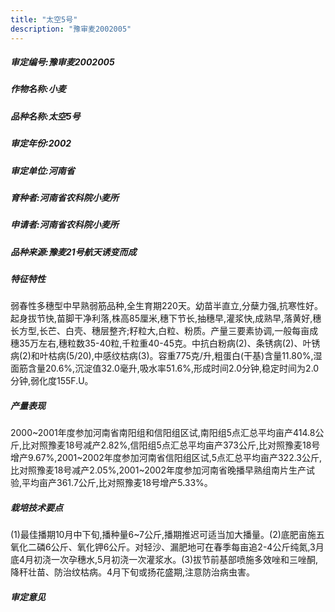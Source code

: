 ```yaml
---
title: "太空5号"
description: "豫审麦2002005"
---
```

##### 审定编号:豫审麦2002005

##### 作物名称:小麦

##### 品种名称:太空5号

##### 审定年份:2002

##### 审定单位:河南省

##### 育种者:河南省农科院小麦所

##### 申请者:河南省农科院小麦所

##### 品种来源:豫麦21号航天诱变而成

##### 特征特性
弱春性多穗型中早熟弱筋品种,全生育期220天。幼苗半直立,分蘖力强,抗寒性好。起身拔节快,苗脚干净利落,株高85厘米,穗下节长,抽穗早,灌浆快,成熟早,落黄好,穗长方型,长芒、白壳、穗层整齐;籽粒大,白粒、粉质。产量三要素协调,一般每亩成穗35万左右,穗粒数35-40粒,千粒重40-45克。中抗白粉病(2)、条锈病(2)、叶锈病(2)和叶枯病(5/20),中感纹枯病(3)。容重775克/升,粗蛋白(干基)含量11.80%,湿面筋含量20.6%,沉淀值32.0毫升,吸水率51.6%,形成时间2.0分钟,稳定时间为2.0分钟,弱化度155F.U。

##### 产量表现
2000~2001年度参加河南省南阳组和信阳组区试,南阳组5点汇总平均亩产414.8公斤,比对照豫麦18号减产2.82%,信阳组5点汇总平均亩产373公斤,比对照豫麦18号增产9.67%,2001~2002年度参加河南省信阳组区试,5点汇总平均亩产322.3公斤,比对照豫麦18号减产2.05%,2001~2002年度参加河南省晚播早熟组南片生产试验,平均亩产361.7公斤,比对照豫麦18号增产5.33%。

##### 栽培技术要点
(1)最佳播期10月中下旬,播种量6~7公斤,播期推迟可适当加大播量。(2)底肥亩施五氧化二磷6公斤、氧化钾6公斤。对轻沙、漏肥地可在春季每亩追2-4公斤纯氮,3月底4月初浇一次孕穗水,5月初浇一次灌浆水。(3)拔节前基部喷施多效唑和三唑酮,降秆壮苗、防治纹枯病。4月下旬或扬花盛期,注意防治病虫害。

##### 审定意见

